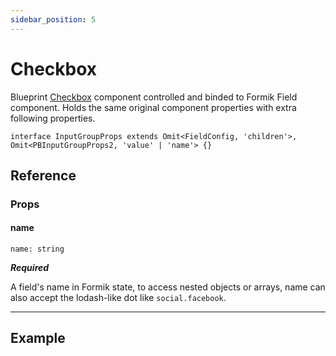 ```yaml
---
sidebar_position: 5
---
```


# Checkbox

Blueprint [Checkbox](https://blueprintjs.com/docs/#core/components/checkbox) component controlled and binded to Formik Field component. Holds the same original component properties with extra following properties.

`interface InputGroupProps extends Omit<FieldConfig, 'children'>, Omit<PBInputGroupProps2, 'value' | 'name'> {}`

## Reference

### Props

#### name

`name: string`

***Required***

A field's name in Formik state, to access nested objects or arrays, name can also accept the lodash-like dot like `social.facebook`.

---

## Example